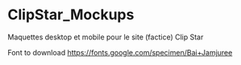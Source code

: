 # ClipStar_Mockups
Maquettes desktop et mobile pour le site (factice) Clip Star

Font to download https://fonts.google.com/specimen/Bai+Jamjuree
